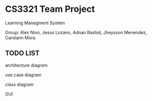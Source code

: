 # CS3321 Team Project

Learning Managment System

Group: Alex Nino, Jesus Lozano, Adnan Rashid, Jheysson Menendez, Carolann Mora

TODO LIST
---------
architecture diagram

use case diagram

class diagram

GUI
